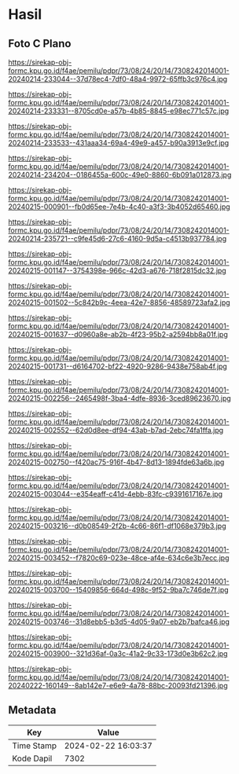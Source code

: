 # Hasil

## Foto C Plano

https://sirekap-obj-formc.kpu.go.id/f4ae/pemilu/pdpr/73/08/24/20/14/7308242014001-20240214-233044--37d78ec4-7df0-48a4-9972-65ffb3c976c4.jpg

https://sirekap-obj-formc.kpu.go.id/f4ae/pemilu/pdpr/73/08/24/20/14/7308242014001-20240214-233331--8705cd0e-a57b-4b85-8845-e98ec771c57c.jpg

https://sirekap-obj-formc.kpu.go.id/f4ae/pemilu/pdpr/73/08/24/20/14/7308242014001-20240214-233533--431aaa34-69a4-49e9-a457-b90a3913e9cf.jpg

https://sirekap-obj-formc.kpu.go.id/f4ae/pemilu/pdpr/73/08/24/20/14/7308242014001-20240214-234204--0186455a-600c-49e0-8860-6b091a012873.jpg

https://sirekap-obj-formc.kpu.go.id/f4ae/pemilu/pdpr/73/08/24/20/14/7308242014001-20240215-000901--fb0d65ee-7e4b-4c40-a3f3-3b4052d65460.jpg

https://sirekap-obj-formc.kpu.go.id/f4ae/pemilu/pdpr/73/08/24/20/14/7308242014001-20240214-235721--c9fe45d6-27c6-4160-9d5a-c4513b937784.jpg

https://sirekap-obj-formc.kpu.go.id/f4ae/pemilu/pdpr/73/08/24/20/14/7308242014001-20240215-001147--3754398e-966c-42d3-a676-718f2815dc32.jpg

https://sirekap-obj-formc.kpu.go.id/f4ae/pemilu/pdpr/73/08/24/20/14/7308242014001-20240215-001502--5c842b9c-4eea-42e7-8856-48589723afa2.jpg

https://sirekap-obj-formc.kpu.go.id/f4ae/pemilu/pdpr/73/08/24/20/14/7308242014001-20240215-001637--d0960a8e-ab2b-4f23-95b2-a2594bb8a01f.jpg

https://sirekap-obj-formc.kpu.go.id/f4ae/pemilu/pdpr/73/08/24/20/14/7308242014001-20240215-001731--d6164702-bf22-4920-9286-9438e758ab4f.jpg

https://sirekap-obj-formc.kpu.go.id/f4ae/pemilu/pdpr/73/08/24/20/14/7308242014001-20240215-002256--2465498f-3ba4-4dfe-8936-3ced89623670.jpg

https://sirekap-obj-formc.kpu.go.id/f4ae/pemilu/pdpr/73/08/24/20/14/7308242014001-20240215-002552--62d0d8ee-df94-43ab-b7ad-2ebc74fa1ffa.jpg

https://sirekap-obj-formc.kpu.go.id/f4ae/pemilu/pdpr/73/08/24/20/14/7308242014001-20240215-002750--f420ac75-916f-4b47-8d13-1894fde63a6b.jpg

https://sirekap-obj-formc.kpu.go.id/f4ae/pemilu/pdpr/73/08/24/20/14/7308242014001-20240215-003044--e354eaff-c41d-4ebb-83fc-c9391617167e.jpg

https://sirekap-obj-formc.kpu.go.id/f4ae/pemilu/pdpr/73/08/24/20/14/7308242014001-20240215-003216--d0b08549-2f2b-4c66-86f1-df1068e379b3.jpg

https://sirekap-obj-formc.kpu.go.id/f4ae/pemilu/pdpr/73/08/24/20/14/7308242014001-20240215-003452--f7820c69-023e-48ce-af4e-634c6e3b7ecc.jpg

https://sirekap-obj-formc.kpu.go.id/f4ae/pemilu/pdpr/73/08/24/20/14/7308242014001-20240215-003700--15409856-664d-498c-9f52-9ba7c746de7f.jpg

https://sirekap-obj-formc.kpu.go.id/f4ae/pemilu/pdpr/73/08/24/20/14/7308242014001-20240215-003746--31d8ebb5-b3d5-4d05-9a07-eb2b7bafca46.jpg

https://sirekap-obj-formc.kpu.go.id/f4ae/pemilu/pdpr/73/08/24/20/14/7308242014001-20240215-003900--321d36af-0a3c-41a2-9c33-173d0e3b62c2.jpg

https://sirekap-obj-formc.kpu.go.id/f4ae/pemilu/pdpr/73/08/24/20/14/7308242014001-20240222-160149--8ab142e7-e6e9-4a78-88bc-20093fd21396.jpg


## Metadata

| Key        | Value               |
| ---------- | ------------------- |
| Time Stamp | 2024-02-22 16:03:37 |
| Kode Dapil | 7302                |



